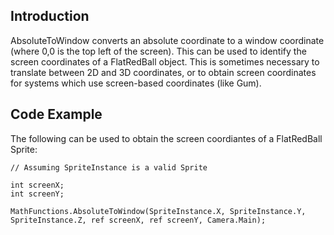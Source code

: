## Introduction

AbsoluteToWindow converts an absolute coordinate to a window coordinate (where 0,0 is the top left of the screen). This can be used to identify the screen coordinates of a FlatRedBall object. This is sometimes necessary to translate between 2D and 3D coordinates, or to obtain screen coordinates for systems which use screen-based coordinates (like Gum).

## Code Example

The following can be used to obtain the screen coordiantes of a FlatRedBall Sprite:

    // Assuming SpriteInstance is a valid Sprite

    int screenX;
    int screenY;

    MathFunctions.AbsoluteToWindow(SpriteInstance.X, SpriteInstance.Y, SpriteInstance.Z, ref screenX, ref screenY, Camera.Main);
